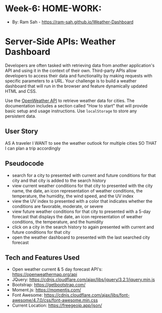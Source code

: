 # Week-6: HOME-WORK:
* By: Ram Sah - https://ram-sah.github.io/Weather-Dashboard

# Server-Side APIs: Weather Dashboard

Developers are often tasked with retrieving data from another application's API and using it in the context of their own. Third-party APIs allow developers to access their data and functionality by making requests with specific parameters to a URL. Your challenge is to build a weather dashboard that will run in the browser and feature dynamically updated HTML and CSS.

Use the [OpenWeather API](https://openweathermap.org/api) to retrieve weather data for cities. The documentation includes a section called "How to start" that will provide basic setup and usage instructions. Use `localStorage` to store any persistent data.

## User Story

AS A traveler
I WANT to see the weather outlook for multiple cities
SO THAT I can plan a trip accordingly

## Pseudocode

* search for a city to presented with current and future conditions for that city and that city is added to the search history
* view current weather conditions for that city to presented with the city name, the date, an icon representation of weather conditions, the temperature, the humidity, the wind speed, and the UV index
* view the UV index to presented with a color that indicates whether the conditions are favorable, moderate, or severe
* view future weather conditions for that city to presented with a 5-day forecast that displays the date, an icon representation of weather conditions, the temperature, and the humidity
* click on a city in the search history to again presented with current and future conditions for that city
* open the weather dashboard to presented with the last searched city forecast
## Tech and Features Used
* Open weather current & 5 day forecast API's: https://openweathermap.org/api
* JQuery: https://cdnjs.cloudflare.com/ajax/libs/jquery/3.2.1/jquery.min.js
* Bootstrap: https://getbootstrap.com/
* Moment.js: https://momentjs.com/
* Font Awesome: https://cdnjs.cloudflare.com/ajax/libs/font-awesome/4.7.0/css/font-awesome.min.css
* Current Location: https://freegeoip.app/json/

